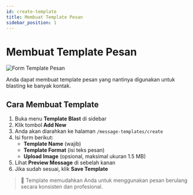 ```yaml
---
id: create-template
title: Membuat Template Pesan
sidebar_position: 1
---
```


# Membuat Template Pesan

![Form Template Pesan](/img/screenshots/create-template-page.png)

Anda dapat membuat template pesan yang nantinya digunakan untuk blasting ke banyak kontak.

## Cara Membuat Template

1. Buka menu **Template Blast** di sidebar
2. Klik tombol **Add New**
3. Anda akan diarahkan ke halaman `/message-templates/create`
4. Isi form berikut:
   - **Template Name** (wajib)
   - **Template Format** (isi teks pesan)
   - **Upload Image** (opsional, maksimal ukuran 1.5 MB)
5. Lihat **Preview Message** di sebelah kanan
6. Jika sudah sesuai, klik **Save Template**

> 📌 Template memudahkan Anda untuk menggunakan pesan berulang secara konsisten dan profesional.
